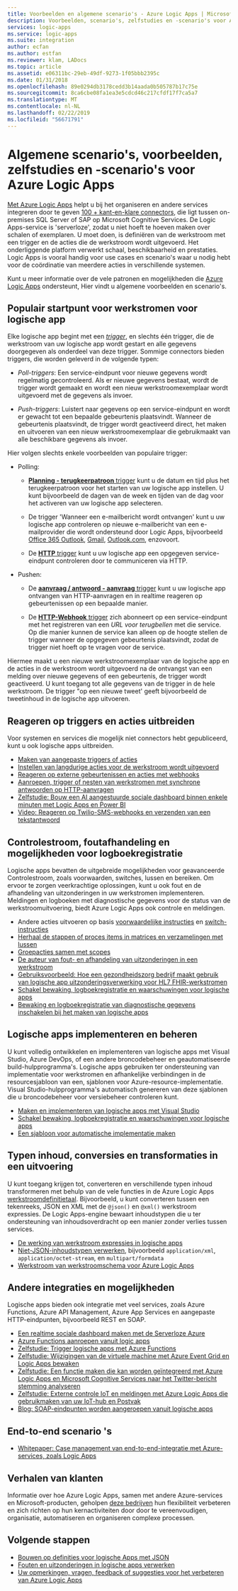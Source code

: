 ```yaml
---
title: Voorbeelden en algemene scenario's - Azure Logic Apps | Microsoft Docs
description: Voorbeelden, scenario's, zelfstudies en -scenario's voor Azure Logic Apps
services: logic-apps
ms.service: logic-apps
ms.suite: integration
author: ecfan
ms.author: estfan
ms.reviewer: klam, LADocs
ms.topic: article
ms.assetid: e06311bc-29eb-49df-9273-1f05bbb2395c
ms.date: 01/31/2018
ms.openlocfilehash: 89e0294db3178cedd3b14aada0b505787b17c75e
ms.sourcegitcommit: 8ca6cbe08fa1ea3e5cdcd46c217cfdf17f7ca5a7
ms.translationtype: MT
ms.contentlocale: nl-NL
ms.lasthandoff: 02/22/2019
ms.locfileid: "56671791"
---
```

# <a name="common-scenarios-examples-tutorials-and-walkthroughs-for-azure-logic-apps"></a>Algemene scenario's, voorbeelden, zelfstudies en -scenario's voor Azure Logic Apps

[Met Azure Logic Apps](../logic-apps/logic-apps-overview.md) helpt u bij het organiseren en andere services integreren door te geven [100 + kant-en-klare connectors](../connectors/apis-list.md), die ligt tussen on-premises SQL Server of SAP op Microsoft Cognitive Services. De Logic Apps-service is 'serverloze', zodat u niet hoeft te hoeven maken over schalen of exemplaren. U moet doen, is definiëren van de werkstroom met een trigger en de acties die de werkstroom wordt uitgevoerd. Het onderliggende platform verwerkt schaal, beschikbaarheid en prestaties. Logic Apps is vooral handig voor use cases en scenario's waar u nodig hebt voor de coördinatie van meerdere acties in verschillende systemen.

Kunt u meer informatie over de vele patronen en mogelijkheden die [Azure Logic Apps](../logic-apps/logic-apps-overview.md) ondersteunt, Hier vindt u algemene voorbeelden en scenario's.

## <a name="popular-starting-points-for-logic-app-workflows"></a>Populair startpunt voor werkstromen voor logische app

Elke logische app begint met een [ *trigger*](../logic-apps/logic-apps-overview.md#logic-app-concepts), en slechts één trigger, die de werkstroom van uw logische app wordt gestart en alle gegevens doorgegeven als onderdeel van deze trigger. Sommige connectors bieden triggers, die worden geleverd in de volgende typen:

* *Poll-triggers*: Een service-eindpunt voor nieuwe gegevens wordt regelmatig gecontroleerd. Als er nieuwe gegevens bestaat, wordt de trigger wordt gemaakt en wordt een nieuw werkstroomexemplaar wordt uitgevoerd met de gegevens als invoer.

* *Push-triggers*: Luistert naar gegevens op een service-eindpunt en wordt er gewacht tot een bepaalde gebeurtenis plaatsvindt. Wanneer de gebeurtenis plaatsvindt, de trigger wordt geactiveerd direct, het maken en uitvoeren van een nieuw werkstroomexemplaar die gebruikmaakt van alle beschikbare gegevens als invoer.

Hier volgen slechts enkele voorbeelden van populaire trigger:

* Polling: 

  * [**Planning - terugkeerpatroon** trigger](../connectors/connectors-native-recurrence.md) kunt u de datum en tijd plus het terugkeerpatroon voor het starten van uw logische app instellen. 
  U kunt bijvoorbeeld de dagen van de week en tijden van de dag voor het activeren van uw logische app selecteren.

  * De trigger 'Wanneer een e-mailbericht wordt ontvangen' kunt u uw logische app controleren op nieuwe e-mailbericht van een e-mailprovider die wordt ondersteund door Logic Apps, bijvoorbeeld [Office 365 Outlook](../connectors/connectors-create-api-office365-outlook.md), [Gmail](https://docs.microsoft.com/connectors/gmail/), [ Outlook.com](https://docs.microsoft.com/connectors/outlook/), enzovoort.

  * De [ **HTTP** trigger](../connectors/connectors-native-http.md) kunt u uw logische app een opgegeven service-eindpunt controleren door te communiceren via HTTP.
  
* Pushen:

  * De [ **aanvraag / antwoord - aanvraag** trigger](../connectors/connectors-native-reqres.md) kunt u uw logische app ontvangen van HTTP-aanvragen en in realtime reageren op gebeurtenissen op een bepaalde manier.

  * De [ **HTTP-Webhook** trigger](../connectors/connectors-native-webhook.md) zich abonneert op een service-eindpunt met het registreren van een *URL voor terugbellen* met die service. 
  Op die manier kunnen de service kan alleen op de hoogte stellen de trigger wanneer de opgegeven gebeurtenis plaatsvindt, zodat de trigger niet hoeft op te vragen voor de service.

Hiermee maakt u een nieuwe werkstroomexemplaar van de logische app en de acties in de werkstroom wordt uitgevoerd na de ontvangst van een melding over nieuwe gegevens of een gebeurtenis, de trigger wordt geactiveerd. U kunt toegang tot alle gegevens van de trigger in de hele werkstroom. De trigger "op een nieuwe tweet' geeft bijvoorbeeld de tweetinhoud in de logische app uitvoeren. 

## <a name="respond-to-triggers-and-extend-actions"></a>Reageren op triggers en acties uitbreiden

Voor systemen en services die mogelijk niet connectors hebt gepubliceerd, kunt u ook logische apps uitbreiden.

* [Maken van aangepaste triggers of acties](../logic-apps/logic-apps-create-api-app.md)
* [Instellen van langdurige acties voor de werkstroom wordt uitgevoerd](../logic-apps/logic-apps-create-api-app.md)
* [Reageren op externe gebeurtenissen en acties met webhooks](../logic-apps/logic-apps-create-api-app.md)
* [Aanroepen, trigger of nesten van werkstromen met synchrone antwoorden op HTTP-aanvragen](../logic-apps/logic-apps-http-endpoint.md)
* [Zelfstudie: Bouw een AI aangestuurde sociale dashboard binnen enkele minuten met Logic Apps en Power BI](https://aka.ms/logicappsdemo)
* [Video: Reageren op Twilio-SMS-webhooks en verzenden van een tekstantwoord](https://channel9.msdn.com/Blogs/Windows-Azure/Azure-Logic-Apps-Walkthrough-Webhook-Functions-and-an-SMS-Bot)

## <a name="control-flow-error-handling-and-logging-capabilities"></a>Controlestroom, foutafhandeling en mogelijkheden voor logboekregistratie

Logische apps bevatten de uitgebreide mogelijkheden voor geavanceerde Controlestroom, zoals voorwaarden, switches, lussen en bereiken. Om ervoor te zorgen veerkrachtige oplossingen, kunt u ook fout en de afhandeling van uitzonderingen in uw werkstromen implementeren. Meldingen en logboeken met diagnostische gegevens voor de status van de werkstroomuitvoering, biedt Azure Logic Apps ook controle en meldingen.

* Andere acties uitvoeren op basis [voorwaardelijke instructies](../logic-apps/logic-apps-control-flow-conditional-statement.md) en [switch-instructies](../logic-apps/logic-apps-control-flow-switch-statement.md)
* [Herhaal de stappen of proces items in matrices en verzamelingen met lussen](../logic-apps/logic-apps-control-flow-loops.md)
* [Groepacties samen met scopes](../logic-apps/logic-apps-control-flow-run-steps-group-scopes.md)
* [De auteur van fout- en afhandeling van uitzonderingen in een werkstroom](../logic-apps/logic-apps-exception-handling.md)
* [Gebruiksvoorbeeld: Hoe een gezondheidszorg bedrijf maakt gebruik van logische app uitzonderingsverwerking voor HL7 FHIR-werkstromen](../logic-apps/logic-apps-scenario-error-and-exception-handling.md)
* [Schakel bewaking, logboekregistratie en waarschuwingen voor logische apps](../logic-apps/logic-apps-monitor-your-logic-apps.md)
* [Bewaking en logboekregistratie van diagnostische gegevens inschakelen bij het maken van logische apps](../logic-apps/logic-apps-monitor-your-logic-apps-oms.md)

## <a name="deploy-and-manage-logic-apps"></a>Logische apps implementeren en beheren

U kunt volledig ontwikkelen en implementeren van logische apps met Visual Studio, Azure DevOps, of een andere broncodebeheer en geautomatiseerde build-hulpprogramma's. Logische apps gebruiken ter ondersteuning van implementatie voor werkstromen en afhankelijke verbindingen in de resourcesjabloon van een, sjablonen voor Azure-resource-implementatie. Visual Studio-hulpprogramma's automatisch genereren van deze sjablonen die u broncodebeheer voor versiebeheer controleren kunt.

* [Maken en implementeren van logische apps met Visual Studio](../logic-apps/quickstart-create-logic-apps-with-visual-studio.md)
* [Schakel bewaking, logboekregistratie en waarschuwingen voor logische apps](../logic-apps/logic-apps-monitor-your-logic-apps.md)
* [Een sjabloon voor automatische implementatie maken](../logic-apps/logic-apps-create-deploy-template.md)

## <a name="content-types-conversions-and-transformations-within-a-run"></a>Typen inhoud, conversies en transformaties in een uitvoering

U kunt toegang krijgen tot, converteren en verschillende typen inhoud transformeren met behulp van de vele functies in de Azure Logic Apps [werkstroomdefinitietaal](https://aka.ms/logicappsdocs). Bijvoorbeeld, u kunt converteren tussen een tekenreeks, JSON en XML met de `@json()` en `@xml()` werkstroom expressies. De Logic Apps-engine bewaart inhoudstypen die u ter ondersteuning van inhoudsoverdracht op een manier zonder verlies tussen services.

* [De werking van werkstroom expressies in logische apps](../logic-apps/logic-apps-author-definitions.md)
* [Niet-JSON-inhoudstypen verwerken](../logic-apps/logic-apps-content-type.md), bijvoorbeeld `application/xml`, `application/octet-stream`, en `multipart/formdata`
* [Werkstroom van werkstroomschema voor Azure Logic Apps](https://aka.ms/logicappsdocs)

## <a name="other-integrations-and-capabilities"></a>Andere integraties en mogelijkheden

Logische apps bieden ook integratie met veel services, zoals Azure Functions, Azure API Management, Azure App Services en aangepaste HTTP-eindpunten, bijvoorbeeld REST en SOAP.

* [Een realtime sociale dashboard maken met de Serverloze Azure](../logic-apps/logic-apps-scenario-social-serverless.md)
* [Azure Functions aanroepen vanuit logic apps](../logic-apps/logic-apps-azure-functions.md)
* [Zelfstudie: Trigger logische apps met Azure Functions](../logic-apps/logic-apps-scenario-function-sb-trigger.md)
* [Zelfstudie: Wijzigingen van de virtuele machine met Azure Event Grid en Logic Apps bewaken](../event-grid/monitor-virtual-machine-changes-event-grid-logic-app.md)
* [Zelfstudie: Een functie maken die kan worden geïntegreerd met Azure Logic Apps en Microsoft Cognitive Services naar het Twitter-bericht stemming analyseren](../azure-functions/functions-twitter-email.md)
* [Zelfstudie: Externe controle IoT en meldingen met Azure Logic Apps die gebruikmaken van uw IoT-hub en Postvak](../iot-hub/iot-hub-monitoring-notifications-with-azure-logic-apps.md)
* [Blog: SOAP-eindpunten worden aangeroepen vanuit logische apps](https://blogs.msdn.microsoft.com/logicapps/2016/04/07/using-soap-services-with-logic-apps/)

## <a name="end-to-end-scenarios"></a>End-to-end scenario 's

* [Whitepaper: Case management van end-to-end-integratie met Azure-services, zoals Logic Apps](https://aka.ms/enterprise-integration-e2e-case-management-utilities-logic-apps)

## <a name="customer-stories"></a>Verhalen van klanten

Informatie over hoe Azure Logic Apps, samen met andere Azure-services en Microsoft-producten, geholpen [deze bedrijven](https://aka.ms/logic-apps-customer-stories) hun flexibiliteit verbeteren en zich richten op hun kernactiviteiten door door te vereenvoudigen, organisatie, automatiseren en organiseren complexe processen.

## <a name="next-steps"></a>Volgende stappen

* [Bouwen op definities voor logische Apps met JSON](../logic-apps/logic-apps-author-definitions.md)
* [Fouten en uitzonderingen in logische apps verwerken](../logic-apps/logic-apps-exception-handling.md)
* [Uw opmerkingen, vragen, feedback of suggesties voor het verbeteren van Azure Logic Apps](https://feedback.azure.com/forums/287593-logic-apps)

